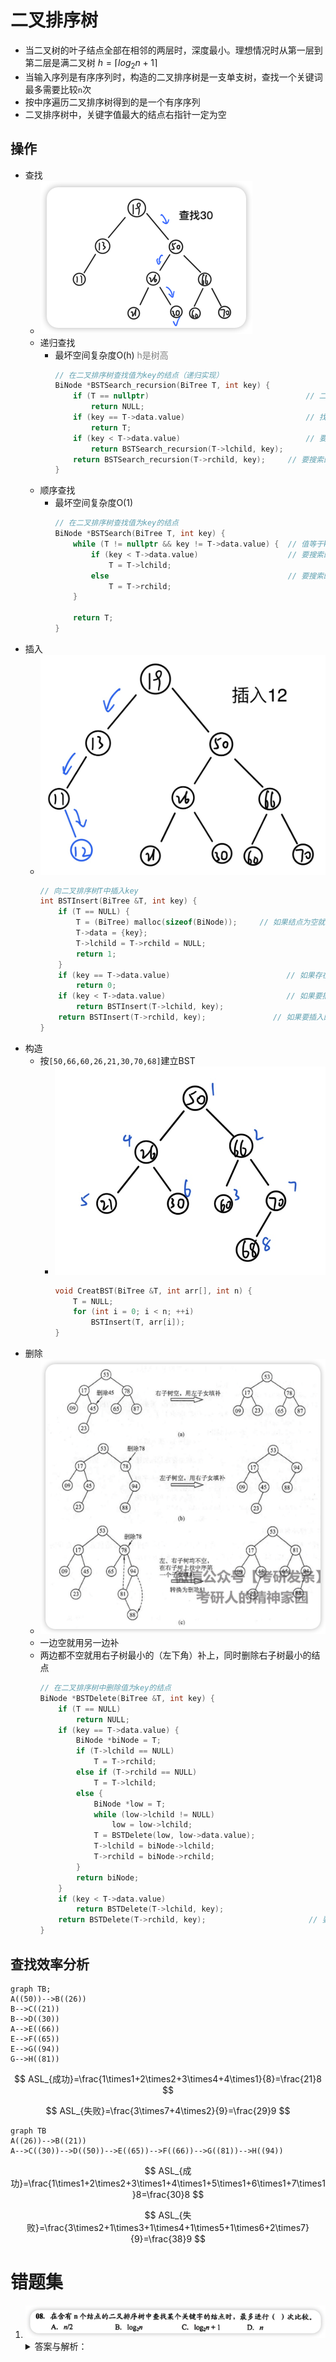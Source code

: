 # 二叉排序树

- 当二叉树的叶子结点全部在相邻的两层时，深度最小。理想情况时从第一层到第二层是满二叉树 $h=\lceil log_2n+1 \rceil$
- 当输入序列是有序序列时，构造的二叉排序树是一支单支树，查找一个关键词最多需要比较`n`次
- 按中序遍历二叉排序树得到的是一个有序序列
- 二叉排序树中，关键字值最大的结点右指针一定为空

## 操作

- 查找
    - ![Aj9wmY](../images/Aj9wmY.png)
    - 递归查找
        - 最坏空间复杂度O(h) <font color="grey">h是树高</font>
            ```c++
            // 在二叉排序树查找值为key的结点（递归实现）  
            BiNode *BSTSearch_recursion(BiTree T, int key) {  
                if (T == nullptr)                                   // 二叉排序树中没有对应的值最后会变成空指针  
                    return NULL;  
                if (key == T->data.value)                           // 找到对应值为key的结点，返回当前结点  
                    return T;  
                if (key < T->data.value)                            // 要搜索的值比当前结点的值小，搜索左子结点  
                    return BSTSearch_recursion(T->lchild, key);  
                return BSTSearch_recursion(T->rchild, key);     // 要搜索的值比当前结点的值大，搜索右子结点  
            }
            ```
    - 顺序查找
        - 最坏空间复杂度O(1)
            ```c++
            // 在二叉排序树查找值为key的结点  
            BiNode *BSTSearch(BiTree T, int key) {  
                while (T != nullptr && key != T->data.value) {  // 值等于key就会跳过循环内的操作直接返回对应结点  
                    if (key < T->data.value)                    // 要搜索的值比当前结点的值小，指针变成左子结点  
                        T = T->lchild;  
                    else                                        // 要搜索的值比当前结点的值大，指针变成右子结点  
                        T = T->rchild;  
                }  
            
                return T;
            }
            ```
- 插入
    - ![IMG_0669](../images/IMG_0669.jpg)
      ```c++
      // 向二叉排序树T中插入key  
      int BSTInsert(BiTree &T, int key) {  
          if (T == NULL) {  
              T = (BiTree) malloc(sizeof(BiNode));     // 如果结点为空就新建一个结点  
              T->data = {key};  
              T->lchild = T->rchild = NULL;  
              return 1;  
          }  
          if (key == T->data.value)                          // 如果存在一个一样的结点就跳过  
              return 0;  
          if (key < T->data.value)                           // 如果要插入的值key比当前结点的值小就插入左子结点  
              return BSTInsert(T->lchild, key);  
          return BSTInsert(T->rchild, key);               // 如果要插入的值key比当前结点的值大就插入右子结点  
      }
      ```
- 构造
    - 按`[50,66,60,26,21,30,70,68]`建立BST
        - ![IMG_0670](../images/IMG_0670.jpg)
          ```c++
          void CreatBST(BiTree &T, int arr[], int n) {  
              T = NULL;  
              for (int i = 0; i < n; ++i)  
                  BSTInsert(T, arr[i]);  
          }
          ```
- 删除
    - ![5F1jbt](../images/5F1jbt.png)
    - 一边空就用另一边补
    - 两边都不空就用右子树最小的（左下角）补上，同时删除右子树最小的结点
      ```c++
      // 在二叉排序树中删除值为key的结点  
      BiNode *BSTDelete(BiTree &T, int key) {  
          if (T == NULL)                                              // 没有要被删除的结点  
              return NULL;  
          if (key == T->data.value) {                                 // 找到要被删除的结点  
              BiNode *biNode = T;                                         // biNode用来存放要被删除的结点  
              if (T->lchild == NULL)                                      // 左子树为空就把当前结点变成右子结点  
                  T = T->rchild;  
              else if (T->rchild == NULL)                                 // 右子树为空就把当前结点变成左子结点  
                  T = T->lchild;  
              else {                                                      // 左右子树都不为空就把右子树的最小结点放到当前结点位置，删除右子树最小结点  
                  BiNode *low = T;                                            // low用来存放右子树最小结点  
                  while (low->lchild != NULL)                                 // 右子树左下角为最小结点  
                      low = low->lchild;  
                  T = BSTDelete(low, low->data.value);                // 删除右子树最小结点，并将当前位置变为右子树最小结点  
                  T->lchild = biNode->lchild;                                 // 当前结点的左右子树指针修改为原结点指针  
                  T->rchild = biNode->rchild;  
              }  
              return biNode;  
          }  
          if (key < T->data.value)                                    // 要删除的值比当前结点值小，去左子树找  
              return BSTDelete(T->lchild, key);  
          return BSTDelete(T->rchild, key);                       // 要删除的值比当前结点值大，去右子树找  
      }
      ```

## 查找效率分析

```mermaid
graph TB;
A((50))-->B((26))
B-->C((21))
B-->D((30))
A-->E((66))
E-->F((65))
E-->G((94))
G-->H((81))
```

$$
ASL_{成功}=\frac{1\times1+2\times2+3\times4+4\times1}{8}=\frac{21}8
$$

$$
ASL_{失败}=\frac{3\times7+4\times2}{9}=\frac{29}9
$$

```mermaid
graph TB
A((26))-->B((21))
A-->C((30))-->D((50))-->E((65))-->F((66))-->G((81))-->H((94))
```

$$
ASL_{成功}=\frac{1\times1+2\times2+3\times1+4\times1+5\times1+6\times1+7\times1}8=\frac{30}8
$$

$$
ASL_{失败}=\frac{3\times2+1\times3+1\times4+1\times5+1\times6+2\times7}{9}=\frac{38}9
$$

# 错题集

1. ![EkRfpY](../images/EkRfpY.png)
    <details>
        <summary>答案与解析：</summary>
        <br />
        答案： D
        <br />
        解析：<br />
        当二叉排序树所有结点都在一边时（单支树）查找比较次数最多，需要n次<br/>
        n>log<sub>2</sub>n+1
    </details>
